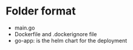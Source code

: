 # Folder format
- main.go
- Dockerfile and .dockerignore file
- go-app: is the helm chart for the deployment

